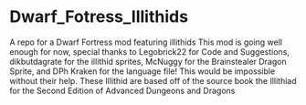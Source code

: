 # Dwarf_Fotress_Illithids
A repo for a Dwarf Fortress mod featuring illithids
This mod is going well enough for now, special thanks to Legobrick22 for Code and Suggestions, dikbutdagrate for the illithid sprites, McNuggy for the Brainstealer Dragon Sprite, and DPh Kraken for the language file!
This would be impossible without their help.
These Illithid are based off of the source book the Illithiad for the Second Edition of Advanced Dungeons and Dragons

